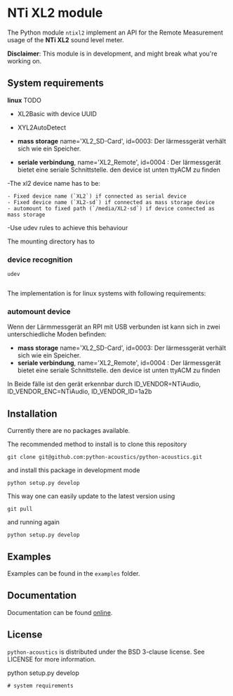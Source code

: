 # NTi XL2 module

The Python module `ntixl2` implement an API for the Remote Measurement usage of  the **NTi XL2** 
sound level meter.

**Disclaimer**: This module is in development, and might break what you're working on.

## System requirements
**linux**
TODO

- XL2Basic with device UUID
- XYL2AutoDetect

- **mass storage** name='XL2_SD-Card', id=0003: Der lärmessgerät verhält sich wie ein Speicher. 
- **seriale verbindung**, name='XL2_Remote', id=0004  : Der lärmessgerät bietet eine seriale Schnittstelle. den device ist unten ttyACM zu finden

-The xl2 device name has to be:

    - Fixed device name (`XL2`) if connected as serial device
    - Fixed device name (`XL2-sd`) if connected as mass storage device
    - automount to fixed path (`/media/XL2-sd`) if device connected as mass storage

-Use udev rules to achieve this behaviour

The mounting directory has to

### device recognition
`udev`

```bash

```

The implementation is for linux systems with following requirements:



### automount device
Wenn der Lärmmessgerät an RPI mit USB verbunden ist kann sich in zwei unterschiedliche Moden befinden:

- **mass storage** name='XL2_SD-Card', id=0003: Der lärmessgerät verhält sich wie ein Speicher. 
- **seriale verbindung**, name='XL2_Remote', id=0004  : Der lärmessgerät bietet eine seriale Schnittstelle. den device ist unten ttyACM zu finden

In Beide fälle ist den gerät erkennbar durch ID_VENDOR=NTiAudio, ID_VENDOR_ENC=NTiAudio, ID_VENDOR_ID=1a2b

## Installation

Currently there are no packages available.

The recommended method to install is to clone this repository

`git clone git@github.com:python-acoustics/python-acoustics.git`

and install this package in development mode

`python setup.py develop`

This way one can easily update to the latest version using

`git pull`

and running again

`python setup.py develop`

## Examples

Examples can be found in the `examples` folder.

## Documentation

Documentation can be found [online](http://python-acoustics.github.io/python-acoustics/).

## License

`python-acoustics` is distributed under the BSD 3-clause license. See LICENSE for more information.

python  setup.py develop
```
# system requirements
